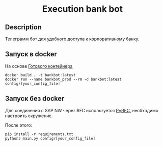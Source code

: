 <h1 align="center">Execution bank bot</h1>

## Description

Телеграмм бот для удобного доступа к корпоративному банку.

## Запуск в docker

На основе <a  href="https://hub.docker.com/repository/docker/nektoman/sapnwsdk">Готового контейнера</a>
```
docker build . -t bankbot:latest
docker run --name bankbot_prod --rm -d bankbot:latest config/[your_config_file]
```

## Запуск без docker

Для соединения с SAP NW через RFC используется <a  href="http://sap.github.io/PyRFC/install.html">PyRFC</a>, необходимо настроить окружение.

После этого:
```
pip install -r requirements.txt
python3 main.py config/[your_config_file]

